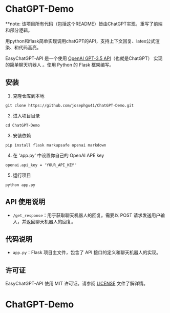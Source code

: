 # ChatGPT-Demo
**note: 该项目所有代码（包括这个README）皆由ChatGPT实现，重写了前端和部分逻辑。

用python和flask简单实现调用chatGPT的API，支持上下文回复、latex公式渲染、和代码高亮。

EasyChatGPT-API 是一个使用 [OpenAI GPT-3.5 API](https://openai.com/)（也就是ChatGPT） 实现的简单聊天机器人 。使用 Python 的 Flask 框架编写。

## 安装

1.  克隆仓库到本地

`git clone https://github.com/josephgu41/ChatGPT-Demo.git` 

2.  进入项目目录

`cd ChatGPT-Demo` 

3.  安装依赖

`pip install flask markupsafe openai markdown` 

4. 在 'app.py' 中设置你自己的 OpenAI APE key

`openai.api_key = 'YOUR_API_KEY'` 

5.  运行项目

`python app.py` 


## API 使用说明

-   `/get_response`：用于获取聊天机器人的回复。需要以 POST 请求发送用户输入，并返回聊天机器人的回复。

## 代码说明

-   `app.py`：Flask 项目主文件，包含了 API 接口的定义和聊天机器人的实现。

## 许可证

EasyChatGPT-API 使用 MIT 许可证。请参阅 [LICENSE](https://chat.openai.com/chat/LICENSE) 文件了解详情。
# ChatGPT-Demo
